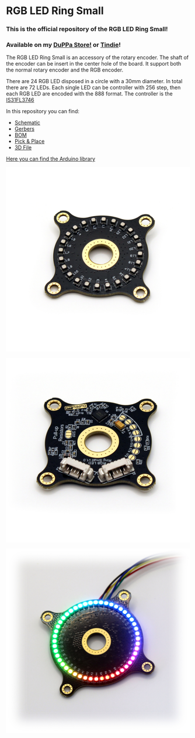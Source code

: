 # RGB LED Ring Small
### This is the official repository of the RGB LED Ring Small!
### Available on my [DuPPa Store!](https://www.duppa.net/shop/rgb-led-ring-small/) or [Tindie](https://www.tindie.com/products/25812/)!

The RGB LED Ring Small is an accessory of the rotary encoder.
The shaft  of the encoder can be insert in the center hole of the board. It support both the normal rotary encoder and the RGB encoder.

There are 24 RGB LED disposed in a circle with a 30mm diameter. In total there are 72 LEDs.
Each single LED can be controller with 256 step, then each RGB LED are encoded with the 888 format.
The controller is the [ IS31FL3746](https://www.lumissil.com/assets/pdf/core/IS31FL3746A_DS.pdf)

In this repository you can find:
- [Schematic](EncoderRingV1.1.PDF)
- [Gerbers](/Hardware/Gerber%20Files/)
- [BOM](/Hardware/BOM/)
- [Pick & Place](/Hardware/Pick%20Place/)
- [3D File](/Hardware/STEP/)

[Here you can find the Arduino library](https://github.com/Fattoresaimon/ArduinoDuPPaLib)


![Assembled](AssembledTOP.jpg)

![Bottom](AssembledBOTTOM.jpg)

![ON](ON.jpg)